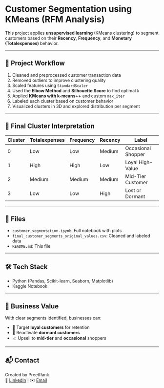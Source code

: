 # Customer Segmentation using KMeans (RFM Analysis)

This project applies **unsupervised learning** (KMeans clustering) to segment customers based on their **Recency**, **Frequency**, and **Monetary (Totalexpenses)** behavior.


---

## 🚀 Project Workflow

1. Cleaned and preprocessed customer transaction data
2. Removed outliers to improve clustering quality
3. Scaled features using `StandardScaler`
4. Used the **Elbow Method** and **Silhouette Score** to find optimal `k`
5. Applied **KMeans with k-means++** and custom `max_iter`
6. Labeled each cluster based on customer behavior
7. Visualized clusters in 3D and explored distribution per segment

---

## 🧠 Final Cluster Interpretation

| Cluster | Totalexpenses | Frequency | Recency | Label              |
|---------|----------------|-----------|---------|---------------------|
| 0       | Low            | Low       | Medium  | Occasional Shopper |
| 1       | High           | High      | Low     | Loyal High-Value   |
| 2       | Medium         | Medium    | Medium  | Mid-Tier Customer  |
| 3       | Low            | Low       | High    | Lost or Dormant    |

---

## 📁 Files

- `customer_segmentation.ipynb`: Full notebook with plots
- `final_customer_segments_original_values.csv`: Cleaned and labeled data
- `README.md`: This file

---

## 🛠️ Tech Stack

- Python (Pandas, Scikit-learn, Seaborn, Matplotlib)
- Kaggle Notebook

---

## 📌 Business Value

With clear segments identified, businesses can:
- 🎯 Target **loyal customers** for retention
- 🔁 Reactivate **dormant customers**
- 📈 Upsell to **mid-tier** and **occasional** shoppers

---

## 📬 Contact

Created by PreetRank.  
🔗 [LinkedIn](https://www.linkedin.com/in/preet-rank-8999a5284/) | ✉️ [Email](preetrank53@gmail.com)  

